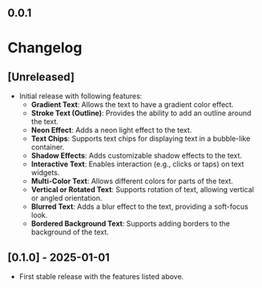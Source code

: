 ## 0.0.1

# Changelog

## [Unreleased]
- Initial release with following features:
    - **Gradient Text**: Allows the text to have a gradient color effect.
    - **Stroke Text (Outline)**: Provides the ability to add an outline around the text.
    - **Neon Effect**: Adds a neon light effect to the text.
    - **Text Chips**: Supports text chips for displaying text in a bubble-like container.
    - **Shadow Effects**: Adds customizable shadow effects to the text.
    - **Interactive Text**: Enables interaction (e.g., clicks or taps) on text widgets.
    - **Multi-Color Text**: Allows different colors for parts of the text.
    - **Vertical or Rotated Text**: Supports rotation of text, allowing vertical or angled orientation.
    - **Blurred Text**: Adds a blur effect to the text, providing a soft-focus look.
    - **Bordered Background Text**: Supports adding borders to the background of the text.

## [0.1.0] - 2025-01-01
- First stable release with the features listed above.
